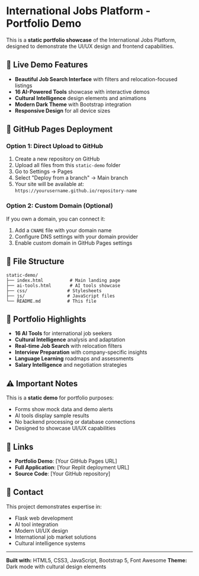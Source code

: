 # International Jobs Platform - Portfolio Demo

This is a **static portfolio showcase** of the International Jobs Platform, designed to demonstrate the UI/UX design and frontend capabilities.

## 🌟 Live Demo Features

- **Beautiful Job Search Interface** with filters and relocation-focused listings
- **16 AI-Powered Tools** showcase with interactive demos
- **Cultural Intelligence** design elements and animations
- **Modern Dark Theme** with Bootstrap integration
- **Responsive Design** for all device sizes

## 🚀 GitHub Pages Deployment

### Option 1: Direct Upload to GitHub
1. Create a new repository on GitHub
2. Upload all files from this `static-demo` folder
3. Go to Settings → Pages
4. Select "Deploy from a branch" → Main branch
5. Your site will be available at: `https://yourusername.github.io/repository-name`

### Option 2: Custom Domain (Optional)
If you own a domain, you can connect it:
1. Add a `CNAME` file with your domain name
2. Configure DNS settings with your domain provider
3. Enable custom domain in GitHub Pages settings

## 📁 File Structure

```
static-demo/
├── index.html          # Main landing page
├── ai-tools.html       # AI tools showcase
├── css/               # Stylesheets
├── js/                # JavaScript files
└── README.md          # This file
```

## 🎨 Portfolio Highlights

- **16 AI Tools** for international job seekers
- **Cultural Intelligence** analysis and adaptation
- **Real-time Job Search** with relocation filters
- **Interview Preparation** with company-specific insights
- **Language Learning** roadmaps and assessments
- **Salary Intelligence** and negotiation strategies

## ⚠️ Important Notes

This is a **static demo** for portfolio purposes:
- Forms show mock data and demo alerts
- AI tools display sample results
- No backend processing or database connections
- Designed to showcase UI/UX capabilities

## 🔗 Links

- **Portfolio Demo**: [Your GitHub Pages URL]
- **Full Application**: [Your Replit deployment URL]
- **Source Code**: [Your GitHub repository]

## 💼 Contact

This project demonstrates expertise in:
- Flask web development
- AI tool integration
- Modern UI/UX design
- International job market solutions
- Cultural intelligence systems

---

**Built with:** HTML5, CSS3, JavaScript, Bootstrap 5, Font Awesome
**Theme:** Dark mode with cultural design elements